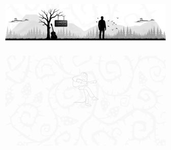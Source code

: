 <p align="center">
  <img src="assets/banner-component-yt.png" alt="Banner" width="1000">
</p>

<br>

<p align="center">
  <img src="assets/ChannelTrailergif.gif" alt="Channel Trailer" width="1000">
</p>
